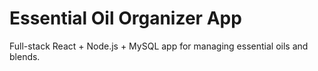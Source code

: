 # Essential Oil Organizer App
Full-stack React + Node.js + MySQL app for managing essential oils and blends.
